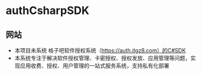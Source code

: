 # authCsharpSDK
## 网站

* 本项目未系统 格子吧软件授权系统（https://auth.itgz8.com）的C#SDK
* 本系统专注于解决软件授权管理、卡密授权、授权发放、应用管理等问题，实现应用收费、授权、用户管理的一站式服务系统，支持私有化部署
